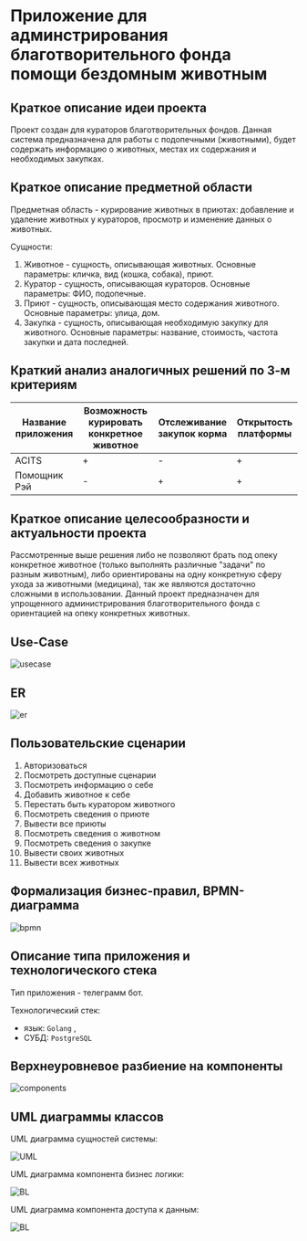 # Приложение для админстрирования благотворительного фонда помощи бездомным животным

## Краткое описание идеи проекта

Проект создан для кураторов благотворительных фондов.
Данная система предназначена для работы с подопечными (животными), будет содержать информацию о животных, местах их содержания и необходимых закупках.

## Краткое описание предметной области

Предметная область - курирование животных в приютах: добавление и удаление животных у кураторов, просмотр и изменение данных о животных.

Сущности:

1. Животное - сущность, описывающая животных. Основные параметры: кличка, вид (кошка, собака), приют.
2. Куратор - сущность, описывающая кураторов. Основные параметры: ФИО, подопечные.
3. Приют - сущность, описывающая место содержания животного. Основные параметры: улица, дом.
4. Закупка - сущность, описывающая необходимую закупку для животного. Основные параметры: название, стоимость, частота закупки и дата последней.

## Краткий анализ аналогичных решений по 3-м критериям

|Название приложения|Возможность курировать конкретное животное|Отслеживание закупок корма|Открытость платформы
|-------------------|------------------|---------------|---------------------------|
|ACITS|+|-|+|
|Помощник Рэй|-|+|+|

## Краткое описание целесообразности и актуальности проекта

Рассмотренные выше решения либо не позволяют брать под опеку конкретное животное (только выполнять различные "задачи" по разным животным), либо ориентированы на одну конкретную сферу ухода за животными (медицина), так же являются достаточно сложными в использовании.
Данный проект предназначен для упрощенного администрирования благотворительного фонда с ориентацией на опеку конкретных животных.

## Use-Case

![usecase](diagrams/use-case.png)

## ER

![er](diagrams/ER.png)

## Пользовательские сценарии

1. Авторизоваться
2. Посмотреть доступные сценарии
3. Посмотреть информацию о себе
4. Добавить животное к себе
5. Перестать быть куратором животного
6. Посмотреть сведения о приюте
7. Вывести все приюты
8. Посмотреть сведения о животном
9. Посмотреть сведения о закупке
10. Вывести своих животных
11. Вывести всех животных


## Формализация бизнес-правил, BPMN-диаграмма

![bpmn](diagrams/bpmn.png)

## Описание типа приложения и технологического стека

Тип приложения - телеграмм бот.

Технологический стек: 

- язык: `Golang` ,
- СУБД: `PostgreSQL`

## Верхнеуровневое разбиение на компоненты

![components](diagrams/UML-component.png)

## UML диаграммы классов

UML диаграмма сущностей системы: 

![UML](diagrams/UML.png)

UML диаграмма компонента бизнес логики: 

![BL](diagrams/BL.png)

UML диаграмма компонента доступа к данным: 

![BL](diagrams/BD.png)
